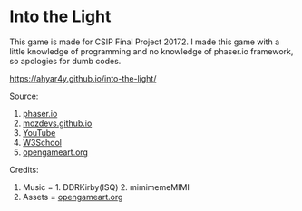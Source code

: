 # Into the Light

This game is made for CSIP Final Project 20172.
I made this game with a little knowledge of programming and no knowledge of phaser.io framework, so apologies for dumb codes.

https://ahyar4y.github.io/into-the-light/

Source:
  1. [phaser.io](http://phaser.io)
  2. [mozdevs.github.io](mozdevs.github.io)
  3. [YouTube](youtube.com)
  4. [W3School](w3schools.com)
  5. [opengameart.org](opengameart.org)

Credits:
  1. Music = 1. DDRKirby(ISQ)
             2. mimimemeMIMI
  2. Assets = [opengameart.org](opengameart.org)
